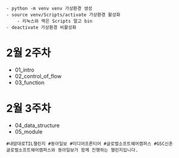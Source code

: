 ```
- python -m venv venv 가상환경 생성
- source venv/Scripts/activate 가상환경 활성화
    - 리눅스와 맥은 Scripts 말고 bin
- deactivate 가상환경 비활성화
```

# 2월 2주차
- 01_intro
- 02_control_of_flow
- 03_function

# 2월 3주차
- 04_data_structure
- 05_module

```
#내맘대로TIL챌린지 #동아일보 #미디어프론티어 #글로벌소프트웨어캠퍼스 #GSC신촌
글로벌소프트웨어캠퍼스와 동아일보가 함께 진행하는 챌린지입니다.
```